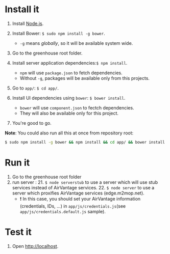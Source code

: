Install it
==========================
1. Install [Node.js](http://nodejs.org/).
2. Install Bower: `$ sudo npm install -g bower`.
    * `-g` means _globally_, so it will be available system wide.
3. Go to the greenhouse root folder.
4. Install server application dependencies:`$ npm install`.
    * `npm` will use `package.json` to fetch dependencies.
    * Without `-g`, packages will be available only from this projects.
5. Go to `app/`: `$ cd app/`.

6. Install UI dependencies using `bower`: `$ bower install`.
    * `bower` will use `component.json` to fectch dependencies.
    * They will also be available only for this project.
7. You're good to go.

__Note__: You could also run all this at once from repository root:
```bash
$ sudo npm install -g bower && npm install && cd app/ && bower install && cd ..
```

Run it
==========================
1. Go to the greenhouse root folder
2. run server :
   21. `$ node serverstub` to use a server which will use stub services instead of AirVantage services.
   22. `$ node server` to use a server which proxifies AirVantage services (edge.m2mop.net).
      * :heavy_exclamation_mark: In this case, you should set your AirVantage information (credentials, IDs, ...) in `app/js/credentials.js`(see `app/js/credentials.default.js` sample).
                          
Test it
==========================
1. Open [http://localhost](http://localhost).
